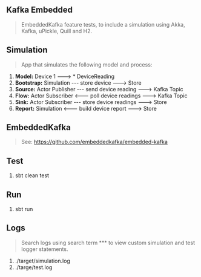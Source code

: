 Kafka Embedded
--------------
>EmbeddedKafka feature tests, to include a simulation using Akka, Kafka, uPickle, Quill and H2.

Simulation
----------
>App that simulates the following model and process:
1. **Model:** Device 1 ---> * DeviceReading
2. **Bootstrap:** Simulation --- store device ---> Store
3. **Source:** Actor Publisher --- send device reading ---> Kafka Topic
4. **Flow:** Actor Subscriber <--- poll device readings ---> Kafka Topic
5. **Sink:** Actor Subscriber --- store device readings ---> Store
6. **Report:** Simulation <--- build device report ---> Store

EmbeddedKafka
-------------
>See: https://github.com/embeddedkafka/embedded-kafka

Test
----
1. sbt clean test

Run
---
1. sbt run

Logs
----
>Search logs using search term *** to view custom simulation and test logger statements.
1. ./target/simulation.log
2. ./targe/test.log